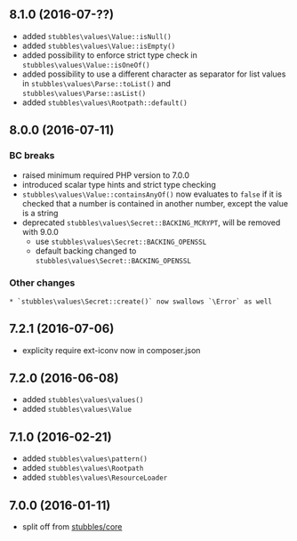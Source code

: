 8.1.0 (2016-07-??)
------------------

  * added `stubbles\values\Value::isNull()`
  * added `stubbles\values\Value::isEmpty()`
  * added possibility to enforce strict type check in `stubbles\values\Value::isOneOf()`
  * added possibility to use a different character as separator for list values in `stubbles\values\Parse::toList()` and `stubbles\values\Parse::asList()`
  * added `stubbles\values\Rootpath::default()`


8.0.0 (2016-07-11)
------------------

### BC breaks

  * raised minimum required PHP version to 7.0.0
  * introduced scalar type hints and strict type checking
  * `stubbles\values\Value::containsAnyOf()` now evaluates to `false` if it is checked that a number is contained in another number, except the value is a string
  * deprecated `stubbles\values\Secret::BACKING_MCRYPT`, will be removed with 9.0.0
    * use `stubbles\values\Secret::BACKING_OPENSSL`
    * default backing changed to `stubbles\values\Secret::BACKING_OPENSSL`

  ### Other changes

    * `stubbles\values\Secret::create()` now swallows `\Error` as well


7.2.1 (2016-07-06)
------------------

  * explicity require ext-iconv now in composer.json


7.2.0 (2016-06-08)
-----------------

  * added `stubbles\values\values()`
  * added `stubbles\values\Value`


7.1.0 (2016-02-21)
------------------

  * added `stubbles\values\pattern()`
  * added `stubbles\values\Rootpath`
  * added `stubbles\values\ResourceLoader`


7.0.0 (2016-01-11)
------------------

  * split off from [stubbles/core](https://github.com/stubbles/stubbles-core)
